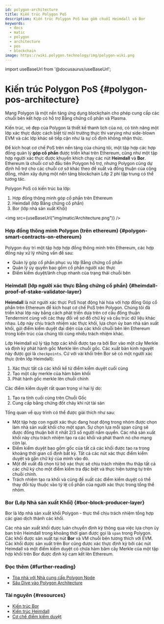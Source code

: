 ```yaml
---
id: polygon-architecture
title: Kiến trúc Polygon PoS
description: Kiến trúc Polygon PoS bao gồm chuỗi Heimdall và Bor
keywords:
  - docs
  - matic
  - polygon
  - architecture
  - pos
  - blockchain
image: https://wiki.polygon.technology/img/polygon-wiki.png
---
```

import useBaseUrl from '@docusaurus/useBaseUrl';

# Kiến trúc Polygon PoS {#polygon-pos-architecture}

Mạng Polygon là một nền tảng ứng dụng blockchain cho phép cung cấp các chuỗi bên kết hợp có hỗ trợ Bằng chứng cổ phần và Plasma.

Kiến trúc, vẻ đẹp của Polygon là thiết kế thanh lịch của nó, có tính năng một lớp xác thực được cách biệt từ môi trường thực thi varying như side-blown EVM và các lớp khác sẽ tiếp cận như là sự cố định không nhận thức.

Để kích hoạt cơ chế PoS trên nền tảng của chúng tôi, một tập hợp các hợp đồng quản lý **góp cổ phần** được triển khai trên Ethereum, cũng như một tập hợp người xác thực được khuyến khích chạy các nút **Heimdall** và **Bor**. Ethereum là
chuỗi cơ sở đầu tiên Polygon hỗ trợ, nhưng Polygon cũng dự định hỗ trợ cho các chuỗi cơ sở
 khác theo đề xuất và đồng thuận của cộng đồng, nhằm xây dựng một nền tảng blockchain Lớp 2 phi tập trung có thể tương tác.

Polygon PoS có kiến trúc ba lớp:

1. Hợp đồng thông minh góp cổ phần trên Ethereum
2. Heimdall (lớp Bằng chứng cổ phần)
3. Bor (lớp nhà sản xuất Khối)

<img src={useBaseUrl("img/matic/Architecture.png")} />

### Hợp đồng thông minh Polygon (trên ethereum) {#polygon-smart-contracts-on-ethereum}

Polygon duy trì một tập hợp hợp đồng thông minh trên Ethereum, các hợp đồng này xử lý những vấn đề sau:

- Quản lý góp cổ phần phục vụ lớp Bằng chứng cổ phần
- Quản lý ủy quyền bao gồm cổ phần người xác thực
- Điểm kiểm duyệt/ảnh chụp nhanh của trạng thái chuỗi bên

### Heimdall (lớp người xác thực Bằng chứng cổ phần) {#heimdall-proof-of-stake-validator-layer}

**Heimdall** là nút người xác thực PoS hoạt động hài hòa với hợp đồng Góp cổ phần trên Ethereum để kích hoạt cơ chế PoS trên Polygon. Chúng tôi đã triển khai lớp này bằng cách phát triển dựa trên cơ cấu đồng thuận Tendermint cùng với các thay đổi về sơ đồ chữ ký và cấu trúc dữ liệu khác nhau. Lớp này chịu trách nhiệm xác thực khối, lựa chọn ủy ban nhà sản xuất khối, gửi điểm kiểm duyệt đại diện của các khối chuỗi bên lên Ethereum trong kiến trúc của chúng tôi cùng nhiều trách nhiệm khác.

Lớp Heimdall xử lý tập hợp các khối được tạo ra bởi Bor vào một cây Merkle và định kỳ phát hành gốc Merkle lên chuỗi gốc. Các xuất bản kinh nguyệt này được gọi là `checkpoints`. Cứ với vài khối trên Bor sẽ có một người xác thực (trên lớp Heimdall):

1. Xác thực tất cả các khối kể từ điểm kiểm duyệt cuối cùng
2. Tạo một cây merkle của hàm băm khối
3. Phát hành gốc merkle lên chuỗi chính

Các điểm kiểm duyệt rất quan trọng vì hai lý do:

1. Tạo ra tính cuối cùng trên Chuỗi Gốc
2. Cung cấp bằng chứng đốt cháy khi rút tài sản

Tổng quan về quy trình có thể được giải thích như sau:

- Một tập hợp con người xác thực đang hoạt động trong nhóm được chọn làm nhà sản xuất khối cho một span. Sự chọn lựa mỗi span cũng sẽ được đồng thuận bởi ít nhất 2/3 số người nắm quyền. Các nhà sản xuất khối này chịu trách nhiệm tạo ra các khối và phát thanh nó cho mạng còn lại.
- Điểm kiểm duyệt bao gồm gốc của tất cả các khối được tạo ra trong khoảng thời gian cố định bất kỳ. Tất cả các nút xác thực điểm kiểm duyệt và gắn chữ ký của mình vào đó.
- Một đề xuất đã chọn từ bộ xác thực sẽ chịu trách nhiệm thu thập tất cả các chữ ký cho một điểm kiểm tra đặc biệt và thực hiện tương tự trên chuỗi chính.
- Trách nhiệm tạo ra khối và cũng đề xuất các điểm kiểm duyệt có thể thay đổi tùy thuộc vào tỷ lệ cổ phần của người xác thực trong tổng thể nhóm.

### Bor (Lớp Nhà sản xuất Khối) {#bor-block-producer-layer}

Bor là lớp nhà sản xuất khối Polygon - thực thể chịu trách nhiệm tổng hợp các giao dịch thành các khối.

Các nhà sản xuất khối được luân chuyển định kỳ thông qua việc lựa chọn ủy ban trên Heimdall trong khoảng thời gian được gọi là `span` trong Polygon. Các khối được sản xuất tại nút **Bor** và VM chuỗi bên tương thích với EVM. Các khối được sản xuất trên Bor cũng được xác thực định kỳ bởi các nút Heimdall và một điểm kiểm duyệt có chứa hàm băm cây Merkle của một tập hợp khối trên Bor được định kỳ cam kết lên Ethereum.

### Đọc thêm {#further-reading}

- [Tòa nhà với Nhà cung cấp Polygon Node](https://www.alchemy.com/overviews/polygon-node)
- [Sâu Dive vào Polygon Architecture](https://101blockchains.com/polygon-architecture/)

### Tài nguyên {#resources}

- [Kiến trúc Bor](https://forum.polygon.technology/t/matic-system-overview-bor/9123)
- [Kiến trúc Heimdall](https://forum.polygon.technology/t/matic-system-overview-heimdall/8323)
- [Cơ chế điểm kiểm duyệt](https://forum.polygon.technology/t/checkpoint-mechanism-on-heimdall/7160)
